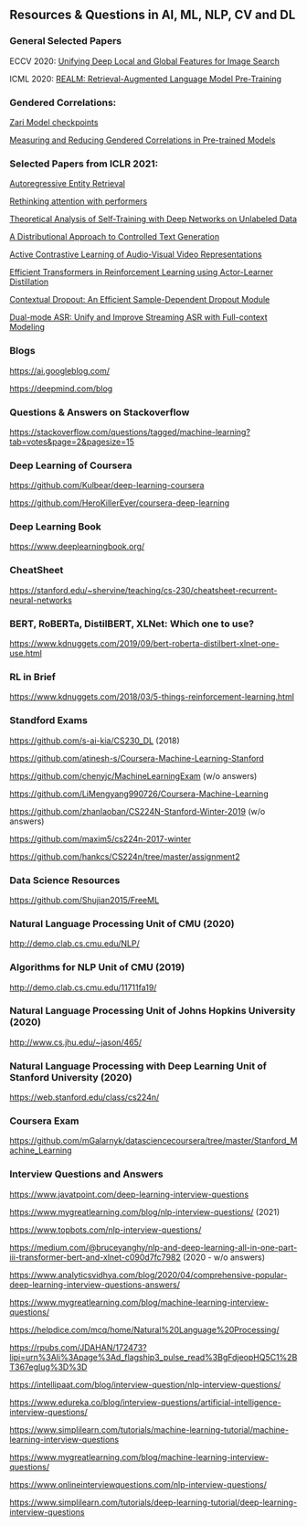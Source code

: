 ## Resources & Questions in AI, ML, NLP, CV and DL


### General Selected Papers

ECCV 2020: [Unifying Deep Local and Global Features for Image Search](https://arxiv.org/pdf/2001.05027.pdf)

ICML 2020: [REALM: Retrieval-Augmented Language Model Pre-Training](https://arxiv.org/pdf/2002.08909.pdf)


### Gendered Correlations:

[Zari Model checkpoints](https://github.com/google-research-datasets/zari)

[Measuring and Reducing Gendered Correlations in Pre-trained Models](https://arxiv.org/pdf/2010.06032.pdf)


### Selected Papers from ICLR 2021:

[Autoregressive Entity Retrieval](https://arxiv.org/pdf/2010.00904.pdf)

[Rethinking attention with performers](https://arxiv.org/pdf/2009.14794.pdf)

[Theoretical Analysis of Self-Training with Deep Networks on Unlabeled Data](https://arxiv.org/pdf/2010.03622.pdf)

[A Distributional Approach to Controlled Text Generation](https://arxiv.org/pdf/2012.11635.pdf)

[Active Contrastive Learning of Audio-Visual Video Representations](https://openreview.net/forum?id=OMizHuea_HB)

[Efficient Transformers in Reinforcement Learning using Actor-Learner Distillation](https://openreview.net/forum?id=uR9LaO_QxF)

[Contextual Dropout: An Efficient Sample-Dependent Dropout Module](https://openreview.net/forum?id=ct8_a9h1M)

[Dual-mode ASR: Unify and Improve Streaming ASR with Full-context Modeling](https://openreview.net/forum?id=Pz_dcqfcKW8)


### Blogs
https://ai.googleblog.com/

https://deepmind.com/blog

### Questions & Answers on Stackoverflow
https://stackoverflow.com/questions/tagged/machine-learning?tab=votes&page=2&pagesize=15

### Deep Learning of Coursera
https://github.com/Kulbear/deep-learning-coursera

https://github.com/HeroKillerEver/coursera-deep-learning

### Deep Learning Book
https://www.deeplearningbook.org/

### CheatSheet
https://stanford.edu/~shervine/teaching/cs-230/cheatsheet-recurrent-neural-networks

### BERT, RoBERTa, DistilBERT, XLNet: Which one to use?
https://www.kdnuggets.com/2019/09/bert-roberta-distilbert-xlnet-one-use.html

### RL in Brief
https://www.kdnuggets.com/2018/03/5-things-reinforcement-learning.html

### Standford Exams
https://github.com/s-ai-kia/CS230_DL    (2018) 

https://github.com/atinesh-s/Coursera-Machine-Learning-Stanford 

https://github.com/chenyjc/MachineLearningExam   (w/o answers)

https://github.com/LiMengyang990726/Coursera-Machine-Learning

https://github.com/zhanlaoban/CS224N-Stanford-Winter-2019  (w/o answers)

https://github.com/maxim5/cs224n-2017-winter

https://github.com/hankcs/CS224n/tree/master/assignment2

### Data Science Resources
https://github.com/Shujian2015/FreeML

### Natural Language Processing Unit of CMU (2020)
http://demo.clab.cs.cmu.edu/NLP/

### Algorithms for NLP Unit of CMU (2019)
http://demo.clab.cs.cmu.edu/11711fa19/

### Natural Language Processing Unit of Johns Hopkins University (2020)
http://www.cs.jhu.edu/~jason/465/

### Natural Language Processing with Deep Learning Unit of Stanford University (2020)
https://web.stanford.edu/class/cs224n/

### Coursera Exam
https://github.com/mGalarnyk/datasciencecoursera/tree/master/Stanford_Machine_Learning

### Interview Questions and Answers

https://www.javatpoint.com/deep-learning-interview-questions 

https://www.mygreatlearning.com/blog/nlp-interview-questions/   (2021)

https://www.topbots.com/nlp-interview-questions/ 

https://medium.com/@bruceyanghy/nlp-and-deep-learning-all-in-one-part-iii-transformer-bert-and-xlnet-c090d7fc7982  (2020 - w/o answers) 

https://www.analyticsvidhya.com/blog/2020/04/comprehensive-popular-deep-learning-interview-questions-answers/ 

https://www.mygreatlearning.com/blog/machine-learning-interview-questions/   

https://helpdice.com/mcq/home/Natural%20Language%20Processing/ 

https://rpubs.com/JDAHAN/172473?lipi=urn%3Ali%3Apage%3Ad_flagship3_pulse_read%3BgFdjeopHQ5C1%2BT367egIug%3D%3D

https://intellipaat.com/blog/interview-question/nlp-interview-questions/

https://www.edureka.co/blog/interview-questions/artificial-intelligence-interview-questions/

https://www.simplilearn.com/tutorials/machine-learning-tutorial/machine-learning-interview-questions

https://www.mygreatlearning.com/blog/machine-learning-interview-questions/

https://www.onlineinterviewquestions.com/nlp-interview-questions/

https://www.simplilearn.com/tutorials/deep-learning-tutorial/deep-learning-interview-questions

